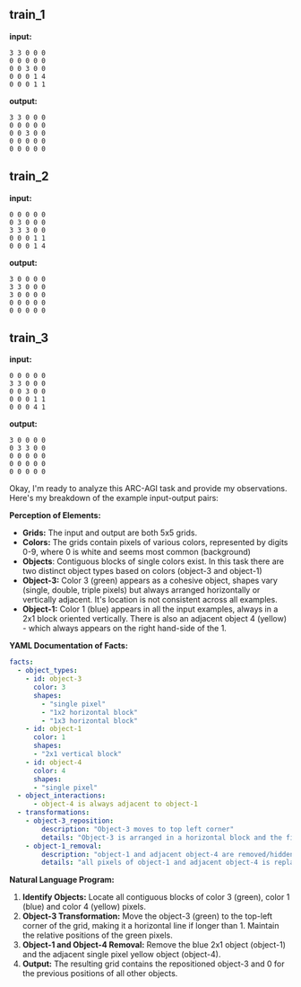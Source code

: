 
## train_1

**input:**
```
3 3 0 0 0
0 0 0 0 0
0 0 3 0 0
0 0 0 1 4
0 0 0 1 1
```


**output:**
```
3 3 0 0 0
0 0 0 0 0
0 0 3 0 0
0 0 0 0 0
0 0 0 0 0
```


## train_2

**input:**
```
0 0 0 0 0
0 3 0 0 0
3 3 3 0 0
0 0 0 1 1
0 0 0 1 4
```


**output:**
```
3 0 0 0 0
3 3 0 0 0
3 0 0 0 0
0 0 0 0 0
0 0 0 0 0
```


## train_3

**input:**
```
0 0 0 0 0
3 3 0 0 0
0 0 3 0 0
0 0 0 1 1
0 0 0 4 1
```


**output:**
```
3 0 0 0 0
0 3 3 0 0
0 0 0 0 0
0 0 0 0 0
0 0 0 0 0
```

Okay, I'm ready to analyze this ARC-AGI task and provide my observations. Here's my breakdown of the example input-output pairs:

**Perception of Elements:**

*   **Grids:** The input and output are both 5x5 grids.
*   **Colors:** The grids contain pixels of various colors, represented by digits 0-9, where 0 is white and seems most common (background)
*    **Objects**: Contiguous blocks of single colors exist. In this task there are two distinct object types based on colors (object-3 and object-1)
*   **Object-3:** Color 3 (green) appears as a cohesive object, shapes vary (single,
    double, triple pixels) but always arranged horizontally or vertically
    adjacent. It's location is not consistent across all examples.
*   **Object-1:** Color 1 (blue) appears in all the input examples, always in a 2x1
    block oriented vertically. There is also an adjacent object 4 (yellow) -
    which always appears on the right hand-side of the 1.

**YAML Documentation of Facts:**


```yaml
facts:
  - object_types:
    - id: object-3
      color: 3
      shapes:
        - "single pixel"
        - "1x2 horizontal block"
        - "1x3 horizontal block"
    - id: object-1
      color: 1
      shapes:
      - "2x1 vertical block"
    - id: object-4
      color: 4
      shapes:
      - "single pixel"
  - object_interactions:
      - object-4 is always adjacent to object-1
  - transformations:
    - object-3_reposition:
        description: "Object-3 moves to top left corner"
        details: "Object-3 is arranged in a horizontal block and the first pixel in object-3 is placed starting in (0,0). If object-3 has more than one pixel, the next pixel is on it's right"
    - object-1_removal:
        description: "object-1 and adjacent object-4 are removed/hidden"
        details: "all pixels of object-1 and adjacent object-4 is replaced with 0"
```


**Natural Language Program:**

1.  **Identify Objects:** Locate all contiguous blocks of color 3 (green),
    color 1 (blue) and color 4 (yellow) pixels.
2.  **Object-3 Transformation:** Move the object-3 (green) to the top-left corner of the grid, making
    it a horizontal line if longer than 1. Maintain the relative positions of the green pixels.
3.  **Object-1 and Object-4 Removal:** Remove the blue 2x1 object (object-1)
    and the adjacent single pixel yellow object (object-4).
4.  **Output:** The resulting grid contains the repositioned object-3
    and 0 for the previous positions of all other objects.


